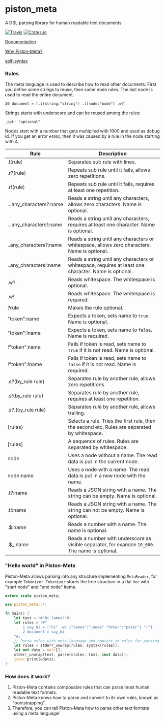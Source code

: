 # piston_meta
A DSL parsing library for human readable text documents

[![Travis](https://img.shields.io/travis/PistonDevelopers/meta.svg?style=flat-square)](https://travis-ci.org/PistonDevelopers/meta)
[![Crates.io](https://img.shields.io/crates/v/piston_meta.svg?style=flat-square)](https://crates.io/crates/piston_meta)

[Documentation](https://PistonDevelopers.github.io/meta)

[Why Piston-Meta?](https://github.com/PistonDevelopers/meta/issues/1)

[self-syntax](https://raw.githubusercontent.com/PistonDevelopers/meta/master/assets/self-syntax.txt)

### Rules

The meta language is used to describe how to read other documents.
First you define some strings to reuse, then some node rules.
The last node is used to read the entire document.

`20 document = [.l(string:"string") .l(node:"node") .w?]`

Strings starts with underscore and can be reused among the rules:

`_opt: "optional"`

Nodes start with a number that gets multiplied with 1000 and used as debug id.
If you get an error `#4003`, then it was caused by a rule in the node starting with 4.

|Rule|Description|
|----|-----------|
|.l(rule)|Separates sub rule with lines.|
|.r?(rule)|Repeats sub rule until it fails, allows zero repetitions.|
|.r!(rule)|Repeats sub rule until it fails, requires at least one repetition.|
|...any_characters?:name|Reads a string until any characters, allows zero characters. Name is optional.|
|...any_characters!:name|Reads a string until any characters, requires at least one character. Name is optional.|
|..any_characters?:name|Reads a string until any characters or whitespace, allows zero characters. Name is optional.|
|..any_characters!:name|Reads a string until any characters or whitespace, requires at least one character. Name is optional.|
|.w?|Reads whitespace. The whitespace is optional.|
|.w!|Reads whitespace. The whitespace is required.|
|?rule|Makes the rule optional.|
|"token":name|Expects a token, sets name to `true`. Name is optional.|
|"token":!name|Expects a token, sets name to `false`. Name is required.|
|!"token":name|Fails if token is read, sets name to `true` if it is not read. Name is optional.|
|!"token":!name|Fails if token is read, sets name to `false` if it is not read. Name is required.|
|.s?(by_rule rule)|Separates rule by another rule, allows zero repetitions.|
|.s!(by_rule rule)|Separates rule by another rule, requires at least one repetition.|
|.s?.(by_rule rule)|Separates rule by another rule, allows trailing.|
|{rules}|Selects a rule. Tries the first rule, then the second etc. Rules are separated by whitespace.|
|[rules]|A sequence of rules. Rules are separated by whitespace.|
|node|Uses a node without a name. The read data is put in the current node.|
|node:name|Uses a node with a name. The read data is put in a new node with the name.|
|.t?:name|Reads a JSON string with a name. The string can be empty. Name is optional.|
|.t!:name|Reads a JSON string with a name. The string can not be empty. Name is optional.|
|.$:name|Reads a number with a name. The name is optional.|
|.$_:name|Reads a number with underscore as visible separator, for example `10_000`. The name is optional.|

### "Hello world" in Piston-Meta

Piston-Meta allows parsing into any structure implementing `MetaReader`, for example `Tokenizer`.
`Tokenizer` stores the tree structure in a flat `Vec` with "start node" and "end node" items.

```Rust
extern crate piston_meta;

use piston_meta::*;

fn main() {
    let text = r#"hi James!"#;
    let rules = r#"
        1 say_hi = ["hi" .w? {"James":"james" "Peter":"peter"} "!"]
        2 document = say_hi
    "#;
    // Parse rules with meta language and convert to rules for parsing text.
    let rules = stderr_unwrap(rules, syntax(rules));
    let mut data = vec![];
    stderr_unwrap(text, parse(&rules, text, &mut data));
    json::print(&data);
}

```

### How does it work?

1. Piston-Meta contains composable rules that can parse most human readable text formats.
2. Piston-Meta knows how to parse and convert to its own rules, known as "bootstrapping".
3. Therefore, you can tell Piston-Meta how to parse other text formats using a meta language!

